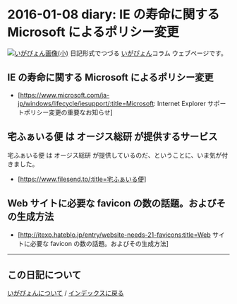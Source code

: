 2016-01-08 diary: IE の寿命に関する Microsoft によるポリシー変更
=====================================================================================================
[![いがぴょん画像(小)](https://igapyon.github.io/diary/images/iga200306s.jpg "いがぴょん")](https://igapyon.github.io/diary/memo/memoigapyon.html) 日記形式でつづる [いがぴょん](https://igapyon.github.io/diary/memo/memoigapyon.html)コラム ウェブページです。

## IE の寿命に関する Microsoft によるポリシー変更


* [https://www.microsoft.com/ja-jp/windows/lifecycle/iesupport/:title=Microsoft: Internet Explorer サポートポリシー変更の重要なお知らせ]



## 宅ふぁいる便 は オージス総研 が提供するサービス

宅ふぁいる便 は オージス総研 が提供しているのだ、ということに、いま気が付きました。

* [https://www.filesend.to/:title=宅ふぁいる便]



## Web サイトに必要な favicon の数の話題。およびその生成方法


* [http://itexp.hateblo.jp/entry/website-needs-21-favicons:title=Web サイトに必要な favicon の数の話題。およびその生成方法]




----------------------------------------------------------------------------------------------------

## この日記について
[いがぴょんについて](http://www.igapyon.jp/igapyon/diary/memo/memoigapyon.html) / [インデックスに戻る](https://igapyon.github.io/diary/idxall.html)
